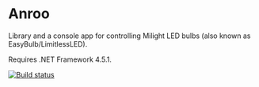 # Anroo

Library and a console app for controlling Milight LED bulbs (also known as EasyBulb/LimitlessLED).

Requires .NET Framework 4.5.1.

[![Build status](https://ci.appveyor.com/api/projects/status/p67k3572wot6my03?svg=true)](https://ci.appveyor.com/project/Leon99/anroo)
